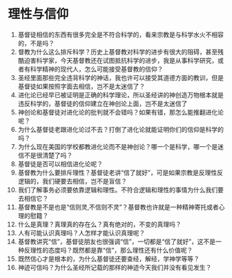 # 理性与信仰
1. 基督徒相信的东西有很多完全是不符合科学的，看来宗教是与科学水火不相容的，不是吗？
2. 督教为什么这么排斥科学？历史上基督教对科学的进步有很大的阻碍，甚至残酷迫害科学家，今天基督教还在试图抵抗科学的进步，我是从事科学研究，或者有科学精神的现代人，怎么可能接受基督教的信仰？
3. 圣经里面那些完全违背科学的神话，我也许可以接受其道德方面的教训，但是基督徒如果按照字面去相信，岂不是太迷信了？
4. 进化论已经早已被证明是正确的科学理论，所以圣经讲的神创造万物根本就是违反科学的，基督徒的信仰建立在神创论上面，岂不是太迷信了
5. 神创论和基督徒对进化论的批判就不会错吗？如果有错，那怎么能推翻进化论呢？
6. 为什么基督徒老跟进化论过不去？打倒了进化论就能证明你们的信仰是科学的吗？
7. 为什么现在美国的学校都教进化论而不是神创论？哪一个是科学，哪一个是迷信不是很清楚了吗？
8. 基督徒是否可以相信进化论呢？
9. 基督教为什么要排斥理性？基督徒老讲“信了就好”，可是如果宗教是反理性反逻辑的，我们硬要去相信，岂不是盲信？
10. 我们了解事务必须要依靠逻辑和理性。不符合逻辑和理性的事情为什么我们要去相信它？
11. 基督教是不是也是“信则灵,不信则不灵”？基督教也许就是一种精神寄托或者心理的慰籍？
12. 什么是真理？真理真的存在么？真有绝对的，不变的真理吗？
13. 人有可能认识真理吗？人怎样才能认识真理呢？
14. 基督教讲究“信”，基督徒朋友也很强调“信”，一切都是“信了就好”，这不是一种反理性的态度吗？既然都是靠“信”，那么理性还有什么价值呢？
15. 既然信心才是根本的，为什么基督徒还要查经，解经，学神学等等？
16. 神迹可信吗？为什么圣经所记载的那样的神迹今天我们并没有看见发生？
